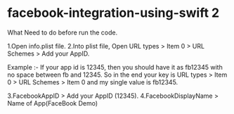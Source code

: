 # facebook-integration-using-swift 2

What Need to do before run the code.

1.Open info.plist file. 
2.Into plist file, Open URL types > Item 0 > URL Schemes > Add your AppID. 

Example :- If your app id is 12345, then you should have it as fb12345 with no space between fb and 12345. So in the end your key is URL types > Item 0 > URL Schemes > Item 0 and my single value is fb12345.

3.FacebookAppID > Add your AppID (12345).
4.FacebookDisplayName > Name of App(FaceBook Demo)  


